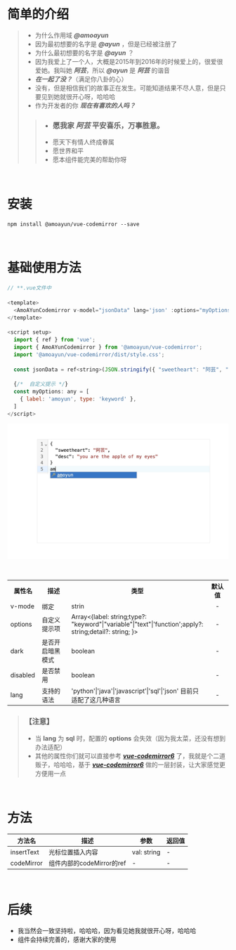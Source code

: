 # 简单的介绍

> - 为什么作用域 ***@amoayun***  
> - 因为最初想要的名字是 ***@ayun*** ，但是已经被注册了
> - 为什么最初想要的名字是 ***@ayun*** ？
> - 因为我爱上了一个人，大概是2015年到2016年的时候爱上的，很爱很爱她。我叫她 ***阿芸***，所以 ***@ayun*** 是 ***阿芸*** 的谐音
> - ***在一起了没？***（满足你八卦的心）
> - 没有，但是相信我们的故事正在发生。可能知道结果不尽人意，但是只要见到她就很开心呀，哈哈哈
> - 作为开发者的你 ***现在有喜欢的人吗？***  
>> - ### 愿我家 ***阿芸*** 平安喜乐，万事胜意。
>> - 愿天下有情人终成眷属
>> - 愿世界和平
>> - 愿本组件能完美的帮助你呀
  
  <br/>

# 安装

```shell
npm install @amoayun/vue-codemirror --save
```

<br/>

# 基础使用方法

```javascript
// **.vue文件中

<template>
  <AmoAYunCodemirror v-model="jsonData" lang='json' :options="myOptions"/>
</template>

<script setup>
  import { ref } from 'vue';
  import { AmoAYunCodemirror } from '@amoayun/vue-codemirror';
  import '@amoayun/vue-codemirror/dist/style.css';

  const jsonData = ref<string>(JSON.stringify({ "sweetheart": "阿芸", "desc": "you are the apple of my eyes" }, null, 2));

  {/*  自定义提示 */}
  const myOptions: any = [
    { label: 'amoyun', type: 'keyword' },
  ]
</script>
```

![图片](./dist/picture_1.jpg)

<br/>

<style>
  .wide-table {
    width: 100%;
  }
  .wide-table .column-1{
    width: 60px;
  }
  .wide-table .column-2{
    width: 110px;
  }
  .wide-table .column-4{
    width: 70px;
    text-align: center;
  }
</style>
<table class="wide-table">
  <tr>
    <th class="column-1">属性名</th>
    <th class="column-2">描述</th>
    <th class="column-3">类型</th>
    <th class="column-4">默认值</th>
  </tr>
  <tr>
    <td class="column-1">v-mode</td>
    <td class="column-2">绑定</td>
    <td class="column-3">strin</td>
    <td class="column-4">-</td>
  </tr>
  <tr>
    <td class="column-1">options</td>
    <td class="column-2">自定义提示项</td>
    <td class="column-3">Array<{label: string;type?: "keyword"|"variable"|"text"|'function';apply?: string;detail?: string; }></td>
    <td class="column-4">-</td>
  </tr>
  <tr>
    <td class="column-1">dark</td>
    <td class="column-2">是否开启暗黑模式</td>
    <td class="column-3">boolean</td>
    <td class="column-4">-</td>
  </tr>
  <tr>
    <td class="column-1">disabled</td>
    <td class="column-2">是否禁用</td>
    <td class="column-3">boolean</td>
    <td class="column-4">-</td>
  </tr>
  <tr>
    <td class="column-1">lang</td>
    <td class="column-2">支持的语法</td>
    <td class="column-3">'python'|'java'|'javascript'|'sql'|'json' 目前只适配了这几种语言</td>
    <td class="column-4">-</td>
  </tr>
</table>


> ### 【注意】
> - 当 __lang__ 为 __sql__ 时，配置的 __options__ 会失效（因为我太菜，还没有想到办法适配）
> - 其他的属性你们就可以直接参考 ___[vue-codemirror6](https://github.com/logue/vue-codemirror6)___ 了，我就是个二道贩子，哈哈哈，基于 ___[vue-codemirror6](https://github.com/logue/vue-codemirror6)___  做的一层封装，让大家感觉更方便用一点

<br/>

# 方法

| 方法名     | 描述                      | 参数        | 返回值 |
| ---------- | ------------------------- | ----------- | ------ |
| insertText | 光标位置插入内容          | val: string | -      |
| codeMirror | 组件内部的codeMirror的ref | -           | -      |

<br/>

# 后续
- 我当然会一致坚持啦，哈哈哈，因为看见她我就很开心呀，哈哈哈
- 组件会持续完善的，感谢大家的使用